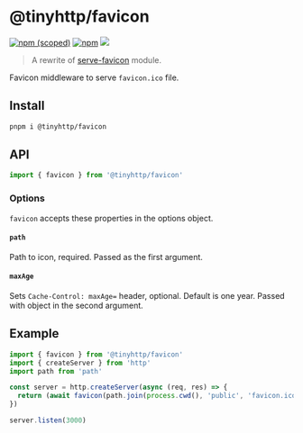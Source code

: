 # @tinyhttp/favicon

[![npm (scoped)][npm-badge]](https://npmjs.com/package/@tinyhttp/favicon) [![npm][dl-badge]](https://npmjs.com/package/@tinyhttp/favicon) [![][web-badge]](https://tinyhttp.v1rtl.site/mw/favicon)

> A rewrite of [serve-favicon](https://github.com/expressjs/serve-favicon) module.

Favicon middleware to serve `favicon.ico` file.

## Install

```sh
pnpm i @tinyhttp/favicon
```

## API

```js
import { favicon } from '@tinyhttp/favicon'
```

### Options

`favicon` accepts these properties in the options object.

#### `path`

Path to icon, required. Passed as the first argument.

#### `maxAge`

Sets `Cache-Control: maxAge=` header, optional. Default is one year. Passed with object in the second argument.

## Example

```js
import { favicon } from '@tinyhttp/favicon'
import { createServer } from 'http'
import path from 'path'

const server = http.createServer(async (req, res) => {
  return (await favicon(path.join(process.cwd(), 'public', 'favicon.ico')))(req, res)
})

server.listen(3000)
```

[npm-badge]: https://img.shields.io/npm/v/@tinyhttp/favicon?style=flat-square
[dl-badge]: https://img.shields.io/npm/dt/@tinyhttp/favicon?style=flat-square
[web-badge]: https://img.shields.io/badge/website-visit-hotpink?style=flat-square
